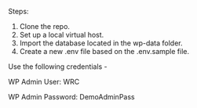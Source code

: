 Steps:
1. Clone the repo.
2. Set up a local virtual host.
3. Import the database located in the wp-data folder.
4. Create a new .env file based on the .env.sample file.

Use the following credentials - 

WP Admin User: WRC

WP Admin Password: DemoAdminPass
